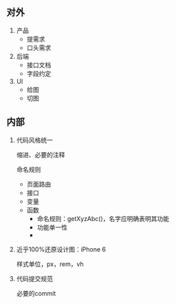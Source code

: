 ## 对外

1. 产品
   - 提需求
   - 口头需求
2. 后端
   - 接口文档
   - 字段约定
3. UI
   - 给图
   - 切图

## 内部

1. 代码风格统一

   缩进、必要的注释

   命名规则

   - 页面路由
   - 接口
   - 变量
   - 函数
     - 命名规则：getXyzAbc()，名字应明确表明其功能
     - 功能单一性
     - 

2. 近乎100%还原设计图：iPhone 6

   样式单位，px，rem，vh

3. 代码提交规范

   必要的commit

   